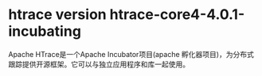 # htrace version htrace-core4-4.0.1-incubating
Apache HTrace是一个Apache Incubator项目(apache 孵化器项目)，为分布式跟踪提供开源框架。它可以与独立应用程序和库一起使用。

